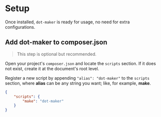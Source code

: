 # Setup

Once installed, `dot-maker` is ready for usage, no need for extra configurations.

## Add dot-maker to composer.json

> This step is optional but recommended.

Open your project's `composer.json` and locate the `scripts` section.
If it does not exist, create it at the document's root level.

Register a new script by appending `"alias": "dot-maker"` to the `scripts` section, where **alias** can be any string you want; like, for example, **make**.

```json
{
    "scripts": {
        "make": "dot-maker"
    }
}
```
